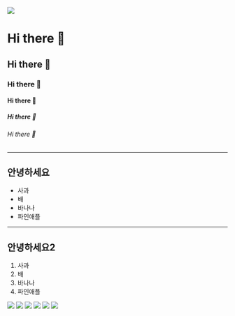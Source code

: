 <p>
<img src="https://capsule-render.vercel.app/api?type=wave&color=green&height=300&section=header&text=capsule%20render&fontSize=90" />
</p>

<!--마크다운 태그 -->
# Hi there 👋
## Hi there 👋
### Hi there 👋
#### Hi there 👋
##### Hi there 👋
###### Hi there 👋

<hr/>
<h2>안녕하세요</h2>
<ul>
  <li>사과</li>
  <li>배</li>
  <li>바나나</li>
  <li>파인애플</li>
</ul>

<hr/>

<h2>안녕하세요2</h2>
<ol>
  <li>사과</li>
  <li>배</li>
  <li>바나나</li>
  <li>파인애플</li>
</ol>

<img src="https://img.shields.io/badge/길동1-000000?style=badge&logo=Google Photos&logoColor=4285F4"/>
<img src="https://img.shields.io/badge/길동2-000000?style=for-the-badge&logo=Google Photos&logoColor=4285F4"/>
<img src="https://img.shields.io/badge/길동3-000000?style=plastic&logo=Google Photos&logoColor=4285F4"/>
<img src="https://img.shields.io/badge/길동3-000000?style=flat&logo=Google Photos&logoColor=4285F4"/>
<img src="https://img.shields.io/badge/길동3-000000?style=flat-square&logo=Google Photos&logoColor=4285F4"/>
<img src="https://img.shields.io/badge/길동3-000000?style=social&logo=Google Photos&logoColor=4285F4"/>
